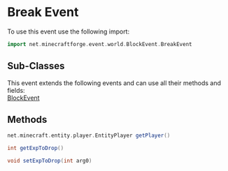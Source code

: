 # Break Event

To use this event use the following import:
```groovy
import net.minecraftforge.event.world.BlockEvent.BreakEvent
```

## Sub-Classes
This event extends the following events and can use all their methods and fields: <br>
[BlockEvent](block_event.md)

## Methods
```groovy
net.minecraft.entity.player.EntityPlayer getPlayer()
```

```groovy
int getExpToDrop()
```

```groovy
void setExpToDrop(int arg0)
```
